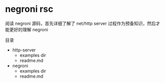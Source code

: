 # negroni rsc 

阅读 negroni 源码，首先详细了解了 net/http server 过程作为预备知识，然后才能更好的理解 negroni 

目录
- http-server
    - examples dir 
    - readme.md
- negroni
    - examples dir 
    - readme.md



